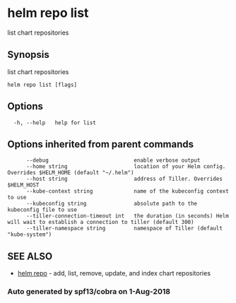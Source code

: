 # helm repo list

list chart repositories

## Synopsis

list chart repositories

```text
helm repo list [flags]
```

## Options

```text
  -h, --help   help for list
```

## Options inherited from parent commands

```text
      --debug                           enable verbose output
      --home string                     location of your Helm config. Overrides $HELM_HOME (default "~/.helm")
      --host string                     address of Tiller. Overrides $HELM_HOST
      --kube-context string             name of the kubeconfig context to use
      --kubeconfig string               absolute path to the kubeconfig file to use
      --tiller-connection-timeout int   the duration (in seconds) Helm will wait to establish a connection to tiller (default 300)
      --tiller-namespace string         namespace of Tiller (default "kube-system")
```

## SEE ALSO

* [helm repo](helm_repo.md)     - add, list, remove, update, and index chart repositories

### Auto generated by spf13/cobra on 1-Aug-2018

